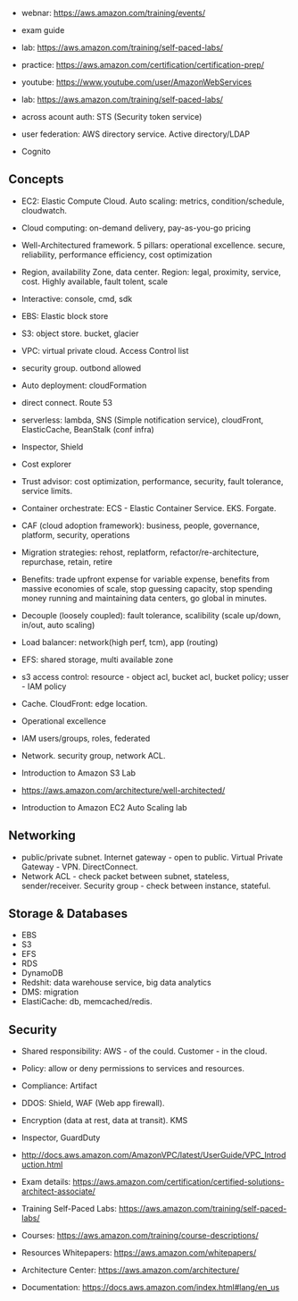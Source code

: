 * webnar: https://aws.amazon.com/training/events/
* exam guide
* lab: https://aws.amazon.com/training/self-paced-labs/
* practice: https://aws.amazon.com/certification/certification-prep/
* youtube: https://www.youtube.com/user/AmazonWebServices
* lab: https://aws.amazon.com/training/self-paced-labs/

* across acount auth: STS (Security token service)
* user federation: AWS directory service. Active directory/LDAP
* Cognito


## Concepts
* EC2: Elastic Compute Cloud. Auto scaling: metrics, condition/schedule, cloudwatch.
* Cloud computing: on-demand delivery, pay-as-you-go pricing
* Well-Architectured framework. 5 pillars: operational excellence. secure, reliability, performance efficiency, cost optimization
* Region, availability Zone, data center. Region: legal, proximity, service, cost. Highly available, fault tolent, scale
* Interactive: console, cmd, sdk
* EBS: Elastic block store
* S3: object store. bucket, glacier
* VPC: virtual private cloud. Access Control list
* security group. outbond allowed
* Auto deployment: cloudFormation
* direct connect. Route 53
* serverless: lambda, SNS (Simple notification service), cloudFront, ElasticCache, BeanStalk (conf infra)
* Inspector, Shield
* Cost explorer
* Trust advisor: cost optimization, performance, security, fault tolerance, service limits.
* Container orchestrate: ECS - Elastic Container Service. EKS. Forgate.
* CAF (cloud adoption framework): business, people, governance, platform, security, operations
* Migration strategies: rehost, replatform, refactor/re-architecture, repurchase, retain, retire
* Benefits: trade upfront expense for variable expense, benefits from massive economies of scale, stop guessing capacity, stop spending money running and maintaining data centers, go global in minutes.


* Decouple (loosely coupled): fault tolerance, scalibility (scale up/down, in/out, auto scaling)
* Load balancer: network(high perf, tcm), app (routing)
* EFS: shared storage, multi available zone
* s3 access control: resource - object acl, bucket acl, bucket policy; usser - IAM policy
* Cache. CloudFront: edge location. 
* Operational excellence
* IAM users/groups, roles, federated 
* Network. security group, network ACL.

* Introduction to Amazon S3 Lab
* https://aws.amazon.com/architecture/well-architected/
* Introduction to Amazon EC2 Auto Scaling lab

## Networking
* public/private subnet. Internet gateway - open to public. Virtual Private Gateway - VPN. DirectConnect.
* Network ACL - check packet between subnet, stateless, sender/receiver. Security group - check between instance, stateful.

## Storage & Databases
* EBS
* S3
* EFS
* RDS
* DynamoDB
* Redshit: data warehouse service, big data analytics
* DMS: migration
* ElastiCache: db, memcached/redis.

## Security
* Shared responsibility: AWS - of the could. Customer - in the cloud.
* Policy: allow or deny permissions to services and resources.
* Compliance: Artifact
* DDOS: Shield, WAF (Web app firewall).
* Encryption (data at rest, data at transit). KMS 
* Inspector, GuardDuty



* http://docs.aws.amazon.com/AmazonVPC/latest/UserGuide/VPC_Introduction.html

* Exam details: https://aws.amazon.com/certification/certified-solutions-architect-associate/
* Training Self-Paced Labs: https://aws.amazon.com/training/self-paced-labs/ 
* Courses: https://aws.amazon.com/training/course-descriptions/ 
* Resources Whitepapers: https://aws.amazon.com/whitepapers/ 
* Architecture Center: https://aws.amazon.com/architecture/ 
* Documentation: https://docs.aws.amazon.com/index.html#lang/en_us







